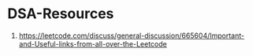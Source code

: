 # DSA-Resources

1. https://leetcode.com/discuss/general-discussion/665604/Important-and-Useful-links-from-all-over-the-Leetcode
